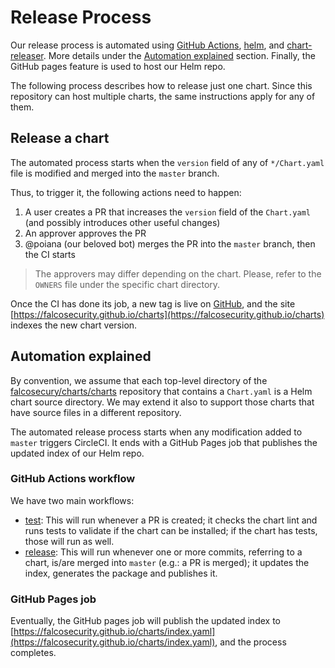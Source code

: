 # Release Process

Our release process is automated using [GitHub Actions](.github/workflows/release.yml), [helm](https://github.com/helm/helm), and [chart-releaser](https://github.com/helm/chart-releaser). More details under the [Automation explained](#Automation-explained) section. Finally, the GitHub pages feature is used to host our Helm repo.

The following process describes how to release just one chart. Since this repository can host multiple charts, the same instructions apply for any of them.

## Release a chart

The automated process starts when the `version` field of any of `*/Chart.yaml` file is modified and merged into the `master` branch.

Thus, to trigger it, the following actions need to happen:

1. A user creates a PR that increases the `version` field of the `Chart.yaml` (and possibly introduces other useful changes)
2. An approver approves the PR
3. @poiana (our beloved bot) merges the PR into the `master` branch, then the CI starts

> The approvers may differ depending on the chart. Please, refer to the `OWNERS` file under the specific chart directory.

Once the CI has done its job, a new tag is live on [GitHub](https://github.com/falcosecurity/charts/releases), and the site [https://falcosecurity.github.io/charts](https://falcosecurity.github.io/charts) indexes the new chart version.

## Automation explained

By convention, we assume that each top-level directory of the [falcosecury/charts/charts](https://github.com/falcosecurity/charts/tree/master/charts) repository that contains a `Chart.yaml` is a Helm chart source directory. We may extend it also to support those charts that have source files in a different repository.

The automated release process starts when any modification added to `master` triggers CircleCI. It ends with a GitHub Pages job that publishes the updated index of our Helm repo.

### GitHub Actions workflow

We have two main workflows:

- [test](.github/workflows/test.yml): This will run whenever a PR is created; it checks the chart lint and runs tests to validate if the chart can be installed; if the chart has tests, those will run as well.
- [release](.github/workflows/release.yml): This will run whenever one or more commits, referring to a chart, is/are merged into `master` (e.g.: a PR is merged); it updates the index, generates the package and publishes it.

### GitHub Pages job

Eventually, the GitHub pages job will publish the updated index to [https://falcosecurity.github.io/charts/index.yaml](https://falcosecurity.github.io/charts/index.yaml), and the process completes.
